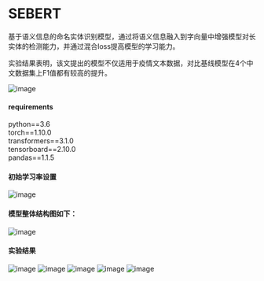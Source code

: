 # SEBERT
基于语义信息的命名实体识别模型，通过将语义信息融入到字向量中增强模型对长实体的检测能力，并通过混合loss提高模型的学习能力。

实验结果表明，该文提出的模型不仅适用于疫情文本数据，对比基线模型在4个中文数据集上F1值都有较高的提升。

![image](https://user-images.githubusercontent.com/48280188/209456720-48d5e7e2-feb9-49d0-8345-bab0ed9885f1.png)


#### requirements
python==3.6</br>
torch==1.10.0</br>
transformers==3.1.0</br>
tensorboard==2.10.0</br>
pandas==1.1.5</br>

#### 初始学习率设置
![image](https://user-images.githubusercontent.com/48280188/209778676-8a9393a9-2a21-41bc-92b6-9101607c589a.png)
#### 模型整体结构图如下：
![image](https://user-images.githubusercontent.com/48280188/209778827-91f18302-590a-484d-8aea-3af58db71a06.png)


#### 实验结果

![image](https://user-images.githubusercontent.com/48280188/209778530-893afd76-b5d9-4052-a271-84d430397d91.png)
![image](https://user-images.githubusercontent.com/48280188/209778549-8e9899f2-c1e2-4205-ad0a-b17394d05d11.png)
![image](https://user-images.githubusercontent.com/48280188/209778560-64386e01-4356-47bb-b619-7c040345837c.png)
![image](https://user-images.githubusercontent.com/48280188/209778570-5b5a24bc-bcff-47b9-a2aa-0aa5c127896b.png)
![image](https://user-images.githubusercontent.com/48280188/209778585-99a1cbc3-cf6b-4c6f-97d7-dd8f595401ee.png)

